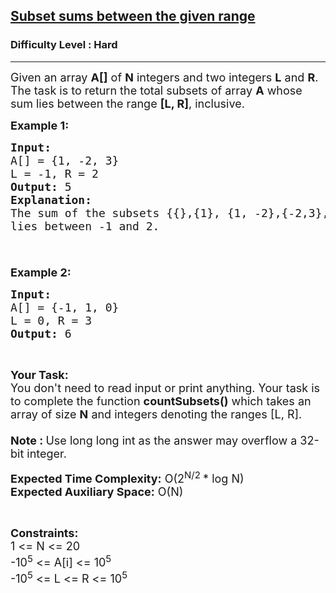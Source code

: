 <h2><a href="https://www.geeksforgeeks.org/problems/subset-sums-between-the-given-range/1?page=1&difficulty=Hard&sortBy=accuracy">Subset sums between the given range</a></h2><h3>Difficulty Level : Hard</h3><hr><div class="problems_problem_content__Xm_eO"><p><span style="font-size: 18px;">Given an array&nbsp;<strong>A[]</strong>&nbsp;of&nbsp;<strong>N</strong>&nbsp;integers and two integers&nbsp;<strong>L</strong>&nbsp;and&nbsp;<strong>R</strong>. The task is to return the total subsets of array&nbsp;<strong>A</strong>&nbsp;whose sum lies between the range&nbsp;<strong>[L, R]</strong>, inclusive.&nbsp;</span></p>
<p><span style="font-size: 18px;"><strong>Example 1:</strong></span></p>
<pre><span style="font-size: 18px;"><strong>Input:</strong>
A[] = {1, -2, 3}
L = -1, R = 2
<strong>Output: </strong>5
<strong>Explanation:</strong> 
The sum of the subsets {{},{1}, {1, -2},{-2,3},{1,-2,3}}
lies between -1 and 2.


</span></pre>
<p><span style="font-size: 18px;"><strong>Example 2:</strong></span></p>
<pre><span style="font-size: 18px;"><strong>Input:</strong>
A[] = {-1, 1, 0}
L = 0, R = 3
<strong>Output: </strong>6
</span></pre>
<p>&nbsp;</p>
<p><span style="font-size: 18px;"><strong>Your Task:&nbsp;&nbsp;</strong><br>You don't need to read input or print anything. Your task is to complete the function <strong>countSubsets</strong><strong>()</strong>&nbsp;which takes an array of size <strong>N</strong>&nbsp;and integers denoting the&nbsp;ranges [L, R].<br><br><strong>Note : </strong>Use long long int as the answer may overflow a 32-bit integer.</span></p>
<p><span style="font-size: 18px;"><strong>Expected Time Complexity:</strong> O(2<sup>N/2&nbsp;</sup>* log N)<br><strong>Expected Auxiliary Space:</strong> O(N)</span></p>
<p>&nbsp;</p>
<p><span style="font-size: 18px;"><strong>Constraints:</strong><br>1 &lt;= N &lt;= 20<br>-10<sup>5</sup>&nbsp;&lt;= A[i] &lt;= 10<sup>5</sup><br>-10<sup>5</sup>&nbsp;&lt;= L &lt;= R &lt;= 10<sup>5</sup></span><br>&nbsp;</p></div>